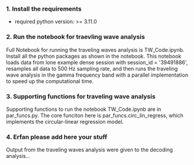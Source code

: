 ### 1. Install the requirements
- required python version: >= 3.11.0

### 2. Run the notebook for traevling wave analysis
Full Notebook for running the traveling waves analysis is TW_Code.ipynb. Install all the python packages as shown in the notebook. This notebook loads data from lone example dense session with session_id = '39491886', resamples all data to 500 Hz sampling rate, and then runs the traveling wave analysis in the gamma frequency band with a parallel implementation to speed up the computational time. 

### 3. Supporting functions for traveling wave analysis 
Supporting functions to run the notebook TW_Code.ipynb are in par_funcs.py. The core funciton here is par_funcs.circ_lin_regress, which implements the circular-linear regression model. 

### 4. Erfan please add here your stuff
Output from the traveling waves analysis were given to the decoding analysis...
